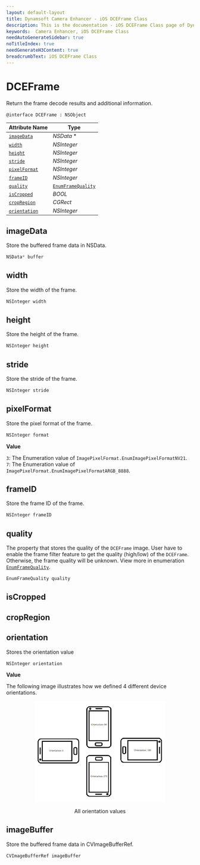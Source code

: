 ```yaml
---
layout: default-layout
title: Dynamsoft Camera Enhancer - iOS DCEFrame Class
description: This is the documentation - iOS DCEFrame Class page of Dynamsoft Camera Enhancer.
keywords:  Camera Enhancer, iOS DCEFrame Class
needAutoGenerateSidebar: true
noTitleIndex: true
needGenerateH3Content: true
breadcrumbText: iOS DCEFrame Class
---
```


# DCEFrame

Return the frame decode results and additional information.

```objc
@interface DCEFrame : NSObject
```

| Attribute Name | Type |
|------|------|
| [`imageData`](#imagedata) | *NSData* * |
| [`width`](#width) | *NSInteger* |
| [`height`](#height) | *NSInteger* |
| [`stride`](#stride) | *NSInteger* |
| [`pixelFormat`](#pixelformat) | *NSInteger* |
| [`frameID`](#frameid) | *NSInteger* |
| [`quality`](#quality) | [`EnumFrameQuality`]({{site.barcode-enum}}enum-frame-quality.html) |
| [`isCropped`](#iscropped) | *BOOL* |
| [`cropRegion`](#cropregion) | *CGRect* |
| [`orientation`](#orientation) | *NSInteger* |

## imageData

Store the buffered frame data in NSData.

```objectivec
NSData* buffer
```

## width

Store the width of the frame.

```objectivec
NSInteger width
```

## height

Store the height of the frame.

```objectivec
NSInteger height
```

## stride

Store the stride of the frame.

```objectivec
NSInteger stride
```

## pixelFormat

Store the pixel format of the frame.

```objectivec
NSInteger format
```

**Value**

`3`: The Enumeration value of `ImagePixelFormat.EnumImagePixelFormatNV21`.  
`7`: The Enumeration value of `ImagePixelFormat.EnumImagePixelFormatARGB_8888`.

## frameID

Store the frame ID of the frame.

```objectivec
NSInteger frameID
```

## quality

The property that stores the quality of the `DCEFrame` image. User have to enable the frame filter feature to get the quality (high/low) of the `DCEFrame`. Otherwise, the frame quality will be unknown. View more in enumeration [`EnumFrameQuality`]({{site.barcode-enum}}enum-frame-quality.html).

```objectivec
EnumFrameQuality quality
```

## isCropped

## cropRegion

## orientation

Stores the orientation value

```objectivec
NSInteger orientation
```

**Value**

The following image illustrates how we defined 4 different device orientations.

<div align="center">
    <p><img src="assets/getOrientation.png" width="70%" alt="getOrientation"></p>
    <p>All orientation values</p>
</div>

## imageBuffer

Store the buffered frame data in CVImageBufferRef.

```objectivec
CVImageBufferRef imageBuffer
```
